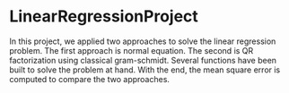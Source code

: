 # LinearRegressionProject

In this project, we applied two approaches to solve the linear regression problem. The first
approach is normal equation. The second is QR factorization using classical gram-schmidt.
Several functions have been built to solve the problem at hand. With the end, the mean square
error is computed to compare the two approaches.
